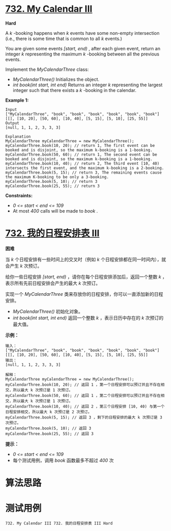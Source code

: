 # [732. My Calendar III][enTitle]

**Hard**

A  *k* -booking happens when  *k*  events have some non-empty intersection (i.e., there is some time that is common to all  *k*  events.)

You are given some events  *[start, end)* , after each given event, return an integer  *k*  representing the maximum  *k* -booking between all the previous events.

Implement the  *MyCalendarThree*  class:

-  *MyCalendarThree()*  Initializes the object. 
-  *int book(int start, int end)*  Returns an integer  *k*  representing the largest integer such that there exists a  *k* -booking in the calendar.



**Example 1:** 

```
Input
["MyCalendarThree", "book", "book", "book", "book", "book", "book"]
[[], [10, 20], [50, 60], [10, 40], [5, 15], [5, 10], [25, 55]]
Output
[null, 1, 1, 2, 3, 3, 3]

Explanation
MyCalendarThree myCalendarThree = new MyCalendarThree();
myCalendarThree.book(10, 20); // return 1, The first event can be booked and is disjoint, so the maximum k-booking is a 1-booking.
myCalendarThree.book(50, 60); // return 1, The second event can be booked and is disjoint, so the maximum k-booking is a 1-booking.
myCalendarThree.book(10, 40); // return 2, The third event [10, 40) intersects the first event, and the maximum k-booking is a 2-booking.
myCalendarThree.book(5, 15); // return 3, The remaining events cause the maximum K-booking to be only a 3-booking.
myCalendarThree.book(5, 10); // return 3
myCalendarThree.book(25, 55); // return 3

```



**Constraints:** 

-  *0 <= start < end <= 109*  
- At most  *400*  calls will be made to  *book* .


# [732. 我的日程安排表 III][cnTitle]

**困难**

当  *k*  个日程安排有一些时间上的交叉时（例如  *k*  个日程安排都在同一时间内），就会产生  *k*  次预订。

给你一些日程安排  *[start, end)*  ，请你在每个日程安排添加后，返回一个整数  *k*  ，表示所有先前日程安排会产生的最大  *k*  次预订。

实现一个  *MyCalendarThree*  类来存放你的日程安排，你可以一直添加新的日程安排。

-  *MyCalendarThree()*  初始化对象。 
-  *int book(int start, int end)*  返回一个整数  *k*  ，表示日历中存在的  *k*  次预订的最大值。



**示例：** 

```
输入：
["MyCalendarThree", "book", "book", "book", "book", "book", "book"]
[[], [10, 20], [50, 60], [10, 40], [5, 15], [5, 10], [25, 55]]
输出：
[null, 1, 1, 2, 3, 3, 3]

解释：
MyCalendarThree myCalendarThree = new MyCalendarThree();
myCalendarThree.book(10, 20); // 返回 1 ，第一个日程安排可以预订并且不存在相交，所以最大 k 次预订是 1 次预订。
myCalendarThree.book(50, 60); // 返回 1 ，第二个日程安排可以预订并且不存在相交，所以最大 k 次预订是 1 次预订。
myCalendarThree.book(10, 40); // 返回 2 ，第三个日程安排 [10, 40) 与第一个日程安排相交，所以最大 k 次预订是 2 次预订。
myCalendarThree.book(5, 15); // 返回 3 ，剩下的日程安排的最大 k 次预订是 3 次预订。
myCalendarThree.book(5, 10); // 返回 3
myCalendarThree.book(25, 55); // 返回 3

```



**提示：** 

-  *0 <= start < end <= 109*  
- 每个测试用例，调用  *book*  函数最多不超过  *400* 次




# 算法思路

# 测试用例
```
732. My Calendar III 732. 我的日程安排表 III Hard
```

[enTitle]: https://leetcode.com/problems/my-calendar-iii/
[cnTitle]: https://leetcode-cn.com/problems/my-calendar-iii/
